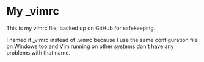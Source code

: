 # My _vimrc

This is my vimrc file, backed up on GitHub for safekeeping.

I named it _vimrc instead of .vimrc because I use the same configuration file on Windows too and Vim running on other systems don't have any problems with that name.
